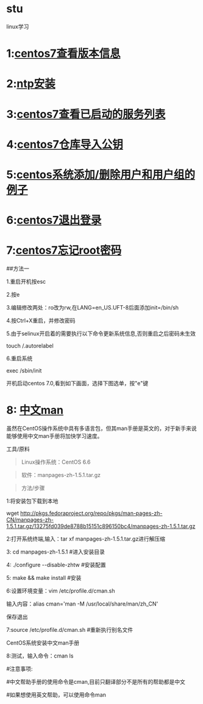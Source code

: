 # stu
linux学习 

# 1:[centos7查看版本信息](https://github.com/vekrio/stu/blob/master/20170718/Redhat-release)

# 2:[ntp安装](https://github.com/vekrio/stu/blob/master/20170718/ntp)

# 3:[centos7查看已启动的服务列表](https://github.com/vekrio/stu/blob/master/20170718/list-unit-files)

# 4:[centos7仓库导入公钥](https://github.com/vekrio/stu/blob/master/20170718/%E5%AF%BC%E5%85%A5%E5%85%AC%E9%92%A5)

# 5:[centos系统添加/删除用户和用户组的例子](http://www.111cn.net/sys/CentOS/63650.htm)

# 6:[centos7退出登录](http://blog.csdn.net/huangxiang360729/article/details/52650107)

# 7:[centos7忘记root密码](https://jingyan.baidu.com/article/cbf0e5009d61322eab28935f.html)

 ##方法一

1.重启开机按esc

2.按e

3.编辑修改两处：ro改为rw,在LANG=en_US.UFT-8后面添加init=/bin/sh

4.按Ctrl+X重启，并修改密码

5.由于selinux开启着的需要执行以下命令更新系统信息,否则重启之后密码未生效

touch /.autorelabel

6.重启系统

exec /sbin/init

   开机启动centos 7.0,看到如下画面，选择下图选单，按"e"键
# 8:  [ 中文man ](https://jingyan.baidu.com/article/f25ef25466bffc482c1b82b6.html)

虽然在CentOS操作系统中具有多语言包，但其man手册是英文的，对于新手来说能够使用中文man手册将加快学习速度。

工具/原料

>Linux操作系统：CentOS 6.6

>软件：manpages-zh-1.5.1.tar.gz

>方法/步骤

1:将安装包下载到本地

wget http://pkgs.fedoraproject.org/repo/pkgs/man-pages-zh-CN/manpages-zh-1.5.1.tar.gz/13275fd039de8788b15151c896150bc4/manpages-zh-1.5.1.tar.gz


2:打开系统终端,输入：tar xf manpages-zh-1.5.1.tar.gz进行解压缩

3: cd manpages-zh-1.5.1             #进入安装目录

4: ./configure --disable-zhtw      #安装配置

5:  make && make install            #安装

6:设置环境变量：vim /etc/profile.d/cman.sh

  输入内容：alias cman='man -M /usr/local/share/man/zh_CN'
  
  保存退出

7:source /etc/profile.d/cman.sh      #重新执行别名文件

CentOS系统安装中文man手册

8:测试，输入命令：cman ls

  #注意事项:
  
  #中文帮助手册的使用命令是cman,目前只翻译部分不是所有的帮助都是中文
  
  #如果想使用英文帮助，可以使用命令man
